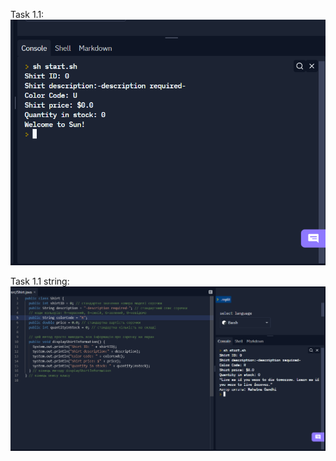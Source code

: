 Task 1.1:
![alt-текст](https://raw.githubusercontent.com/ppc-ntu-khpi/java-0-MikhailenkoDima/master/Solution/task%201.1.png)

Task 1.1 string:
![alt-текст](https://raw.githubusercontent.com/ppc-ntu-khpi/java-0-MikhailenkoDima/master/Solution/task%201.1%20string.png)

